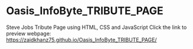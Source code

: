# Oasis_InfoByte_TRIBUTE_PAGE
 Steve Jobs Tribute Page using HTML, CSS and JavaScript
Click the link to preview webpage: https://zaidkhanz75.github.io/Oasis_InfoByte_TRIBUTE_PAGE/
